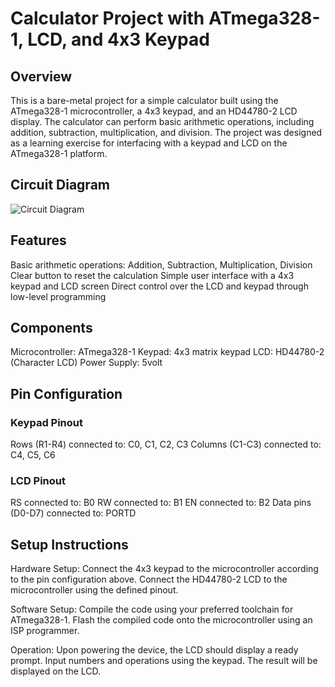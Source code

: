 # Calculator Project with ATmega328-1, LCD, and 4x3 Keypad
## Overview

This is a bare-metal project for a simple calculator built using the ATmega328-1 microcontroller, a 4x3 keypad, and an HD44780-2 LCD display. The calculator can perform basic arithmetic operations, including addition, subtraction, multiplication, and division. The project was designed as a learning exercise for interfacing with a keypad and LCD on the ATmega328-1 platform.

## Circuit Diagram

![Circuit Diagram]()

## Features

Basic arithmetic operations: Addition, Subtraction, Multiplication, Division
Clear button to reset the calculation
Simple user interface with a 4x3 keypad and LCD screen
Direct control over the LCD and keypad through low-level programming

## Components

Microcontroller: ATmega328-1
Keypad: 4x3 matrix keypad
LCD: HD44780-2 (Character LCD)
Power Supply: 5volt

## Pin Configuration
### Keypad Pinout

Rows (R1-R4) connected to: C0, C1, C2, C3
Columns (C1-C3) connected to: C4, C5, C6

### LCD Pinout

RS connected to: B0
RW connected to: B1
EN connected to: B2
Data pins (D0-D7) connected to: PORTD

## Setup Instructions

Hardware Setup:
    Connect the 4x3 keypad to the microcontroller according to the pin configuration above.
    Connect the HD44780-2 LCD to the microcontroller using the defined pinout.

Software Setup:
    Compile the code using your preferred toolchain for ATmega328-1.
    Flash the compiled code onto the microcontroller using an ISP programmer.

Operation:
    Upon powering the device, the LCD should display a ready prompt.
    Input numbers and operations using the keypad.
    The result will be displayed on the LCD.
